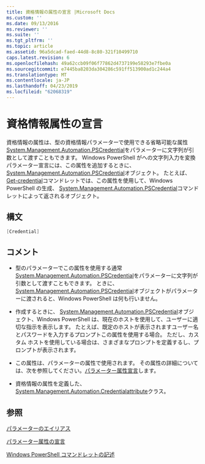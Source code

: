 ```yaml
---
title: 資格情報の属性の宣言 |Microsoft Docs
ms.custom: ''
ms.date: 09/13/2016
ms.reviewer: ''
ms.suite: ''
ms.tgt_pltfrm: ''
ms.topic: article
ms.assetid: 96a5dcad-faed-44d8-8c80-321f10499710
caps.latest.revision: 6
ms.openlocfilehash: 49a62ccb09f06f77862d4737199e58293e7fbe0a
ms.sourcegitcommit: e7445ba8203da304286c591ff513900ad1c244a4
ms.translationtype: MT
ms.contentlocale: ja-JP
ms.lasthandoff: 04/23/2019
ms.locfileid: "62068319"
---
```

# <a name="credential-attribute-declaration"></a>資格情報属性の宣言

資格情報の属性は、型の資格情報パラメーターで使用できる省略可能な属性[System.Management.Automation.PSCredential](/dotnet/api/System.Management.Automation.PSCredential)をパラメーターに文字列が引数として渡すこともできます。 Windows PowerShell がへの文字列入力を変換パラメーター宣言には、この属性を追加するときに、 [System.Management.Automation.PSCredential](/dotnet/api/System.Management.Automation.PSCredential)オブジェクト。 たとえば、 [Get-credential](/powershell/module/Microsoft.PowerShell.Security/Get-Credential)コマンドレットでは、この属性を使用して、Windows PowerShell の生成、 [System.Management.Automation.PSCredential](/dotnet/api/System.Management.Automation.PSCredential)コマンドレットによって返されるオブジェクト。

## <a name="syntax"></a>構文

```csharp
[Credential]
```

## <a name="remarks"></a>コメント

- 型のパラメーターでこの属性を使用する通常[System.Management.Automation.PSCredential](/dotnet/api/System.Management.Automation.PSCredential)をパラメーターに文字列が引数として渡すこともできます。 ときに、 [System.Management.Automation.PSCredential](/dotnet/api/System.Management.Automation.PSCredential)オブジェクトがパラメーターに渡されると、Windows PowerShell は何も行いません。

- 作成するときに、 [System.Management.Automation.PSCredential](/dotnet/api/System.Management.Automation.PSCredential)オブジェクト、Windows PowerShell は、現在のホストを使用して、ユーザーに適切な指示を表示します。 たとえば、既定のホストが表示されますユーザー名とパスワードを入力するプロンプトこの属性を使用する場合。 ただし、カスタム ホストを使用している場合は、さまざまなプロンプトを定義するし、プロンプトが表示されます。

- この属性は、パラメーターの属性で使用されます。 その属性の詳細については、次を参照してください。[パラメーター属性宣言](./parameter-attribute-declaration.md)します。

- 資格情報の属性を定義した、 [System.Management.Automation.Credentialattribute](/dotnet/api/System.Management.Automation.CredentialAttribute)クラス。

## <a name="see-also"></a>参照

[パラメーターのエイリアス](./parameter-aliases.md)

[パラメーター属性の宣言](./parameter-attribute-declaration.md)

[Windows PowerShell コマンドレットの記述](./writing-a-windows-powershell-cmdlet.md)
